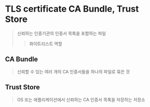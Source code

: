 # TLS certificate CA Bundle, Trust Store

> 신뢰하는 인증기관의 인증서 목록을 포함하는 파일
>
> > 화이트리스트 역할

## CA Bundle

> 신뢰할 수 있는 여러 개의 CA 인증서들을 하나의 파일로 묶은 것

## Trust Store

> OS 또는 애플리케이션에서 신뢰하는 CA 인증서 목록을 저장하는 저장소
